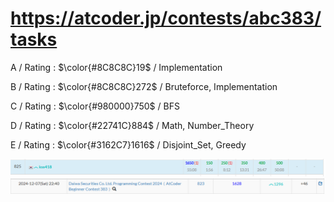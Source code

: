 # https://atcoder.jp/contests/abc383/tasks

A / Rating : $\color{#8C8C8C}19$ / Implementation

B / Rating : $\color{#8C8C8C}272$ / Bruteforce, Implementation

C / Rating : $\color{#980000}750$ / BFS

D / Rating : $\color{#22741C}884$ / Math, Number_Theory

E / Rating : $\color{#3162C7}1616$ / Disjoint_Set, Greedy

![My Image](https://github.com/kss418/Atcoder/blob/main/ABC/Images/Standings/383.png)
![My Image](https://github.com/kss418/Atcoder/blob/main/ABC/Images/Performance/383.png)
